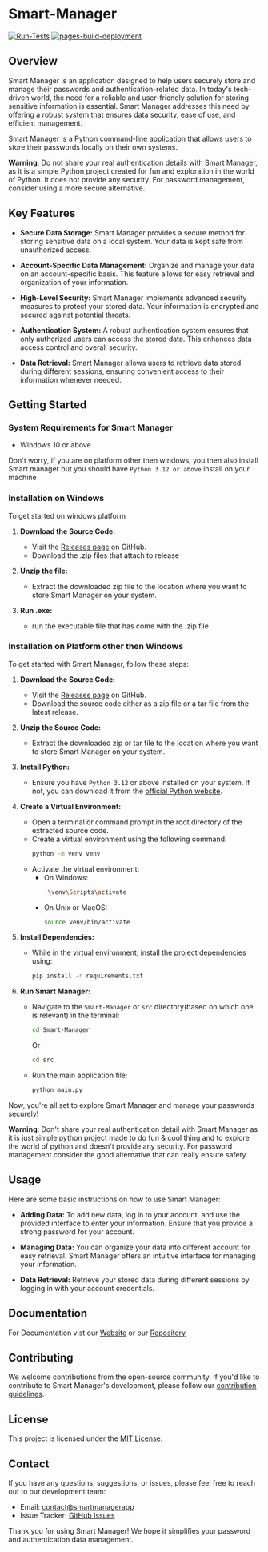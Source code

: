 # Smart-Manager

[![Run-Tests](https://github.com/JeelDobariya38/smart-manager/actions/workflows/Run-Tests.yaml/badge.svg)](https://github.com/JeelDobariya38/smart-manager/actions/workflows/Run-Tests.yaml) [![pages-build-deployment](https://github.com/JeelDobariya38/smart-manager/actions/workflows/pages/pages-build-deployment/badge.svg)](https://github.com/JeelDobariya38/smart-manager/actions/workflows/pages/pages-build-deployment)

## Overview

Smart Manager is an application designed to help users securely store and manage their passwords and authentication-related data. In today's tech-driven world, the need for a reliable and user-friendly solution for storing sensitive information is essential. Smart Manager addresses this need by offering a robust system that ensures data security, ease of use, and efficient management.

Smart Manager is a Python command-line application that allows users to store their passwords locally on their own systems.

**Warning**: Do not share your real authentication details with Smart Manager, as it is a simple Python project created for fun and exploration in the world of Python. It does not provide any security. For password management, consider using a more secure alternative.

## Key Features

- **Secure Data Storage:** Smart Manager provides a secure method for storing sensitive data on a local system. Your data is kept safe from unauthorized access.

- **Account-Specific Data Management:** Organize and manage your data on an account-specific basis. This feature allows for easy retrieval and organization of your information.

- **High-Level Security:** Smart Manager implements advanced security measures to protect your stored data. Your information is encrypted and secured against potential threats.

- **Authentication System:** A robust authentication system ensures that only authorized users can access the stored data. This enhances data access control and overall security.

- **Data Retrieval:** Smart Manager allows users to retrieve data stored during different sessions, ensuring convenient access to their information whenever needed.

## Getting Started

### System Requirements for Smart Manager

- Windows 10 or above

Don't worry, if you are on platform other then windows, you then also install Smart manager but you should have `Python 3.12 or above` install on your machine

### Installation on Windows

To get started on windows platform

1. **Download the Source Code:**
   - Visit the [Releases page](https://github.com/JeelDobariya38/smart-manager/releases) on GitHub.
   - Download the .zip files that attach to release

2. **Unzip the file:**
   - Extract the downloaded zip file to the location where you want to store Smart Manager on your system.

3. **Run .exe:**
   - run the executable file that has come with the .zip file

### Installation on Platform other then Windows

To get started with Smart Manager, follow these steps:

1. **Download the Source Code:**
   - Visit the [Releases page](https://github.com/JeelDobariya38/smart-manager/releases) on GitHub.
   - Download the source code either as a zip file or a tar file from the latest release.

2. **Unzip the Source Code:**
   - Extract the downloaded zip or tar file to the location where you want to store Smart Manager on your system.

3. **Install Python:**
   - Ensure you have `Python 3.12` or above installed on your system. If not, you can download it from the [official Python website](https://www.python.org/downloads/).

4. **Create a Virtual Environment:**
   - Open a terminal or command prompt in the root directory of the extracted source code.
   - Create a virtual environment using the following command:
     ```bash
     python -m venv venv
     ```
   - Activate the virtual environment:
     - On Windows:
       ```bash
       .\venv\Scripts\activate
       ```
     - On Unix or MacOS:
       ```bash
       source venv/bin/activate
       ```

5. **Install Dependencies:**
   - While in the virtual environment, install the project dependencies using:
     ```bash
     pip install -r requirements.txt
     ```

6. **Run Smart Manager:**
   - Navigate to the `Smart-Manager` or `src` directory(based on which one is relevant) in the terminal:
     ```bash
     cd Smart-Manager
     ```
     Or
     ```bash
     cd src
     ```
   - Run the main application file:
     ```bash
     python main.py
     ```

Now, you're all set to explore Smart Manager and manage your passwords securely!

**Warning**: Don't share your real authentication detail with Smart Manager as it is just simple python project made to do fun & cool thing and to explore the world of python and doesn't provide any security. For password management consider the good alternative that can really ensure safety.

## Usage

Here are some basic instructions on how to use Smart Manager:

- **Adding Data:** To add new data, log in to your account, and use the provided interface to enter your information. Ensure that you provide a strong password for your account.

- **Managing Data:** You can organize your data into different account for easy retrieval. Smart Manager offers an intuitive interface for managing your information.

- **Data Retrieval:** Retrieve your stored data during different sessions by logging in with your account credentials.

## Documentation

For Documentation vist our [Website](https://jeeldobariya38.github.io/smart-manager/) or our [Repository](https://github.com/JeelDobariya38/smart-manager)

## Contributing

We welcome contributions from the open-source community. If you'd like to contribute to Smart Manager's development, please follow our [contribution guidelines](CONTRIBUTING.md).

## License

This project is licensed under the [MIT License](LICENSE.txt).

## Contact

If you have any questions, suggestions, or issues, please feel free to reach out to our development team:

- Email: [contact@smartmanagerapp](mailto:dobariyaj34@gmail.com)
- Issue Tracker: [GitHub Issues](https://github.com/JeelDobariya38/smart-manager/issues)

Thank you for using Smart Manager! We hope it simplifies your password and authentication data management.
